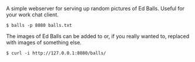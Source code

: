 A simple webserver for serving up random pictures of Ed Balls. Useful for your work chat client.

    $ balls -p 8080 balls.txt
    
The images of Ed Balls can be added to or, if you really wanted to, replaced with images of something else.

    $ curl -i http://127.0.0.1:8080/balls/
